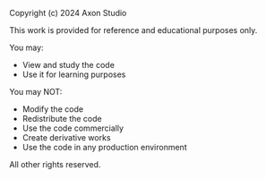 Copyright (c) 2024 Axon Studio

This work is provided for reference and educational purposes only.

You may:
- View and study the code
- Use it for learning purposes

You may NOT:
- Modify the code
- Redistribute the code
- Use the code commercially
- Create derivative works
- Use the code in any production environment

All other rights reserved.
